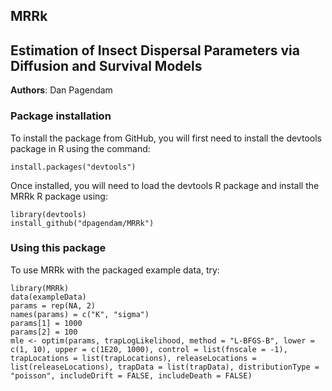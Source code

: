 ## MRRk


## Estimation of Insect Dispersal Parameters via Diffusion and Survival Models
**Authors**: Dan Pagendam





### Package installation

To install the package from GitHub, you will first need to install the devtools package in R using the command:

```install.packages("devtools")```

Once installed, you will need to load the devtools R package and install the MRRk R package using:

```
library(devtools)
install_github("dpagendam/MRRk")
```

### Using this package

To use MRRk with the packaged example data, try:

```
library(MRRk)
data(exampleData)
params = rep(NA, 2)
names(params) = c("K", "sigma")
params[1] = 1000
params[2] = 100
mle <- optim(params, trapLogLikelihood, method = "L-BFGS-B", lower = c(1, 10), upper = c(1E20, 1000), control = list(fnscale = -1),  trapLocations = list(trapLocations), releaseLocations = list(releaseLocations), trapData = list(trapData), distributionType = "poisson", includeDrift = FALSE, includeDeath = FALSE)
```
